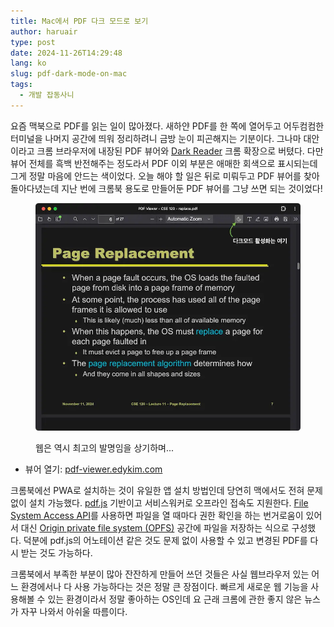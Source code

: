 ```yaml
---
title: Mac에서 PDF 다크 모드로 보기
author: haruair
type: post
date: 2024-11-26T14:29:48
lang: ko
slug: pdf-dark-mode-on-mac
tags:
  - 개발 잡동사니
---
```


요즘 맥북으로 PDF를 읽는 일이 많아졌다. 새하얀 PDF를 한 쪽에 열어두고 어두컴컴한
터미널을 나머지 공간에 띄워 정리하려니 금방 눈이 피곤해지는 기분이다. 그나마
대안이라고 크롬 브라우저에 내장된 PDF 뷰어와 [Dark Reader][1] 크롬 확장으로
버텼다. 다만 뷰어 전체를 흑백 반전해주는 정도라서 PDF 이외 부분은 애매한
회색으로 표시되는데 그게 정말 마음에 안드는 색이었다. 오늘 해야 할 일은 뒤로
미뤄두고 PDF 뷰어를 찾아 돌아다녔는데 지난 번에 크롬북 용도로 만들어둔 PDF
뷰어를 그냥 쓰면 되는 것이었다!

<figure>

![다크모드 활성화하기](./pdf-viewer-dark-mode.webp)

<figcaption>웹은 역시 최고의 발명임을 상기하며...</figcaption>

</figure>

- 뷰어 열기: [pdf-viewer.edykim.com][2]

크롬북에선 PWA로 설치하는 것이 유일한 앱 설치 방법인데 당연히 맥에서도 전혀 문제
없이 설치 가능했다. [pdf.js][5] 기반이고 서비스워커로 오프라인 접속도 지원한다. [File
System Access API][3]를 사용하면 파일을 열 때마다 권한 확인을 하는 번거로움이 있어서
대신 [Origin private file system (OPFS)][4] 공간에 파일을 저장하는 식으로 구성했다.
덕분에 pdf.js의 어노테이션 같은 것도 문제 없이 사용할 수 있고 변경된 PDF를 다시
받는 것도 가능하다.

크롬북에서 부족한 부분이 많아 잔잔하게 만들어 쓰던 것들은 사실 웹브라우저 있는
어느 환경에서나 다 사용 가능하다는 것은 정말 큰 장점이다. 빠르게 새로운 웹
기능을 사용해볼 수 있는 환경이라서 정말 좋아하는 OS인데 요 근래 크롬에 관한 좋지
않은 뉴스가 자꾸 나와서 아쉬울 따름이다.

[1]: https://darkreader.org/
[2]: https://pdf-viewer.edykim.com/
[3]: https://developer.chrome.com/docs/capabilities/web-apis/file-system-access
[4]: https://web.dev/articles/origin-private-file-system
[5]: https://github.com/mozilla/pdf.js

